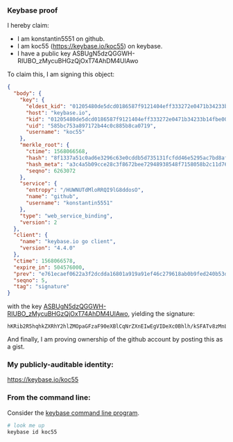 ### Keybase proof

I hereby claim:

  * I am konstantin5551 on github.
  * I am koc55 (https://keybase.io/koc55) on keybase.
  * I have a public key ASBUgN5dzQGGWH-RIUBO_zMycuBHGzQjOxT74AhDM4UlAwo

To claim this, I am signing this object:

```json
{
  "body": {
    "key": {
      "eldest_kid": "01205480de5dcd0186587f9121404eff333272e0471b34233b14fbe00843338525030a",
      "host": "keybase.io",
      "kid": "01205480de5dcd0186587f9121404eff333272e0471b34233b14fbe00843338525030a",
      "uid": "585bc753a897172b44c0c885b8ca0719",
      "username": "koc55"
    },
    "merkle_root": {
      "ctime": 1568066568,
      "hash": "8f1337a51c0ad6e3296c63e0cddb5d735131fcfdd46e5295ac7bd8af14aec9b3f4150f3e0ad2c23b7f3880ca8b03f75b555f1749b58d6c2288cf765087eb0cf3",
      "hash_meta": "a3c4a5b09cce28c3f8672bee72948938548f7158058b2c11d7622a0fa5d019ed",
      "seqno": 6263072
    },
    "service": {
      "entropy": "/HUWNUTdMloRRQI9lG8ddosO",
      "name": "github",
      "username": "konstantin5551"
    },
    "type": "web_service_binding",
    "version": 2
  },
  "client": {
    "name": "keybase.io go client",
    "version": "4.4.0"
  },
  "ctime": 1568066578,
  "expire_in": 504576000,
  "prev": "e761ecaef0622a3f2dcdda16801a919a91ef46c279618ab0b9fed240b53d740f",
  "seqno": 5,
  "tag": "signature"
}
```

with the key [ASBUgN5dzQGGWH-RIUBO_zMycuBHGzQjOxT74AhDM4UlAwo](https://keybase.io/koc55), yielding the signature:

```
hKRib2R5hqhkZXRhY2hlZMOpaGFzaF90eXBlCqNrZXnEIwEgVIDeXc0Bhlh/kSFATv8zMnLgRxs0IzsU++AIQzOFJQMKp3BheWxvYWTESpcCBcQg52HsrvBiKj8tzdoWgBqRmpHvRsJ5YYqwuf7SQLU9dA/EIGIKw4zBIJkYAKpScRASIWCOx9Ll+vzKHLaIgqLAO+bPAgHCo3NpZ8RAycnycMIXolFQ206hnAif7ZeNejOozBQGnIaSdDqwoAKqqNflD0rMmzwDDiI9U1IfGWnV4D1bptgz1X/yZJD4B6hzaWdfdHlwZSCkaGFzaIKkdHlwZQildmFsdWXEIGCqa6VAINxcRjUcLo8Kx/Imzfo/EpwgRyYnoEd6G7NTo3RhZ80CAqd2ZXJzaW9uAQ==

```

And finally, I am proving ownership of the github account by posting this as a gist.

### My publicly-auditable identity:

https://keybase.io/koc55

### From the command line:

Consider the [keybase command line program](https://keybase.io/download).

```bash
# look me up
keybase id koc55
```
